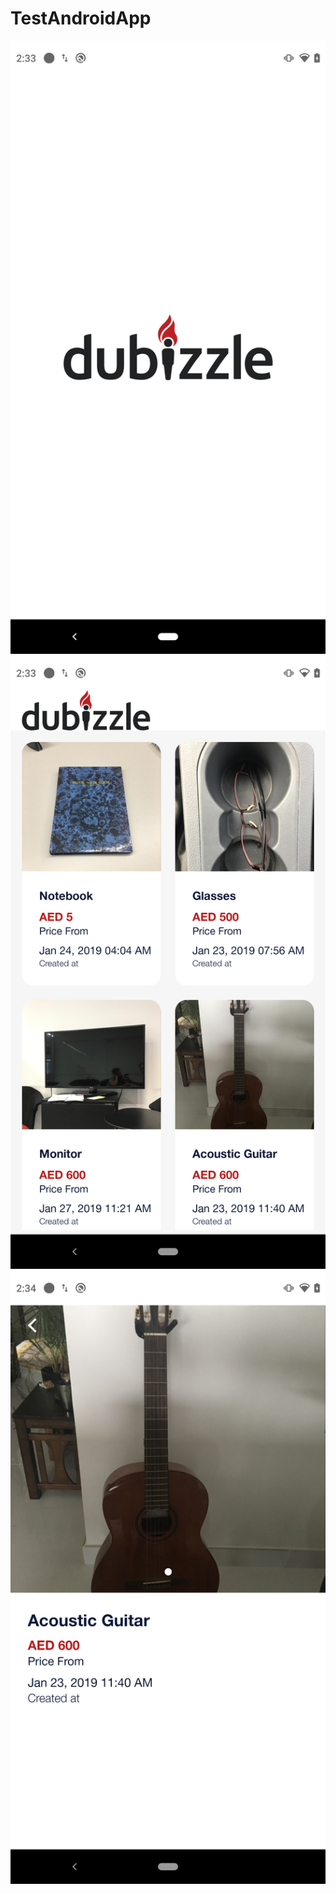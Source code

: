 # TestAndroidApp
![alt text](https://github.com/Shafaq-Ahsan/TestAndroidApp/blob/main/app/src/main/res/raw/image.png?raw=true)
![alt text](https://github.com/Shafaq-Ahsan/TestAndroidApp/blob/main/app/src/main/res/raw/image1.png?raw=true)
![alt text](https://github.com/Shafaq-Ahsan/TestAndroidApp/blob/main/app/src/main/res/raw/image2.png?raw=true)
